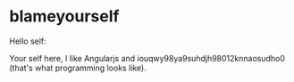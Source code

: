 # blameyourself

Hello self:

Your self here, I like Angularjs and iouqwy98ya9suhdjh98012knnaosudho0 (that's what programming looks like).

